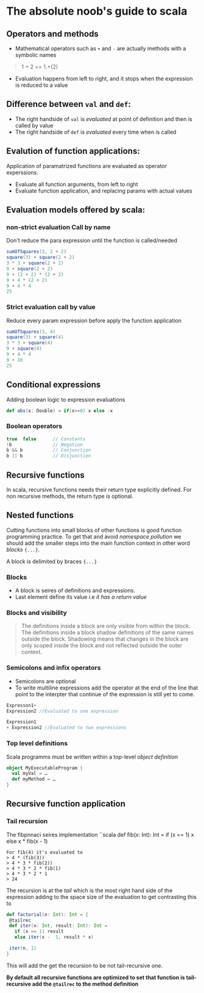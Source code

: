 # The absolute noob's guide to scala 

## Operators and methods 
* Mathematical operators such as `+` and `-` are actually methods with a symbolic names 
> 1 + 2 == 1.+(2) 
* Evaluation happens from left to right, and it stops when the expression is reduced to a value 

## Difference between `val` and `def`: 
 * The right handside of `val` is _evaluated_ at point of definition and then is called by value 
 * The right handside of `def` is _evaluated_ every time when is called 
 
 ## Evalution of function applications: 
 Application of paramatrized functions are evaluated as operator experssions. 
 - Evaluate all function arguments, from left to right 
 - Evaluate function application, and replacing params with actual values 
 
 ## Evaluation models offered by scala: 
 ### non-strict evaluation Call by name
 Don't reduce the para expression until the function is called/needed 
 
 ```scala 
 sumOfSquares(3, 2 + 2)
square(3) + square(2 + 2)
3 * 3 + square(2 + 2)
9 + square(2 + 2)
9 + (2 + 2) * (2 + 2)
9 + 4 * (2 + 2)
9 + 4 * 4
25
```
### Strict evaluation call by value 
Reduce every param expression before apply the function application 
```scala
sumOfSquares(3, 4)
square(3) + square(4)
3 * 3 + square(4)
9 + square(4)
9 + 4 * 4
9 + 16
25
```

## Conditional expressions
Adding boolean logic to expression evaluations
```scala
def abs(x: Double) = if(x>=0) x else -x 
```
### Boolean operators 
```scala 
true  false      // Constants
!b               // Negation
b && b           // Conjunction
b || b           // Disjunction
```

## Recursive functions 
In scala, recursive functions needs their return type explicitly defined.
For non recursive methods, the return type is optional.

## Nested functions
Cutting functions into small blocks of other functions is good function programming practice. 
To get that and avoid _namespace pollution_ we should add the smaller steps into the main function context 
in other word _blocks_ `{...}`.

A block is delimited by braces `{...}`

### Blocks 

* A block is seires of definitions and expressions.
* Last element define its value i.e _it has a return value_ 

### Blocks and visibility 
>The definitions inside a block are only visible from within the block.
>The definitions inside a block shadow definitions of the same names outside the block.
Shadowing means that changes in the block are only scoped inside the block and not reflected outside the outer context.

### Semicolons and infix operators 
* Semicolons are optional 
* To write multiline expressions add the operator at the end of the line that point to the interpter 
that continue of the expression is still yet to come. 
```scala 
Expresson1+ 
Expression2 //Evaluated to one expression 

Expression1 
+ Expression2 //Evaluated to two expressions 
```
### Top level definitions 
Scala programms must be written within a top-level _object definition_ 
```scala
object MyExecutableProgram {
  val myVal = …
  def myMethod = …
}
```

## Recursive function application 
### Tail recursion 

The fibpnnaci seires implementation 
``scala
def fib(x: Int): Int = 
 if (x == 1) x else x * fib(x - 1)
 ``` 
 For fib(4) it's evaluated to 
 > 4 * (fib(3))
 > 4 * 3 * fib(2))
 > 4 * 3 * 2 * fib(1) 
 > 4 * 3 * 2 * 1 
 > 24 
 ```
 The recursion is at the _tail_ which is the most right hand side of the expression adding to the space 
 size of the evaluation to get contrasting this to 

 ```scala 
 def factorial(n: Int): Int = {
  @tailrec
  def iter(x: Int, result: Int): Int =
    if (x == 1) result
    else iter(x -  1, result * x)

  iter(n, 1)
}
 ```
 This will add the get the recursion to be not tail-recursive one. 

**By default all recursive functions are optimized to set that function is tail-recursive 
add the `@tailrec` to the method definition**





